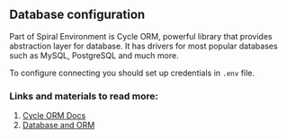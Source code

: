 ## Database configuration

Part of Spiral Environment is Cycle ORM, powerful library that provides abstraction layer for database. It has drivers for most popular databases such as MySQL, PostgreSQL and much more.

To configure connecting you should set up credentials in `.env` file.


### Links and materials to read more:
1. [Cycle ORM Docs](https://cycle-orm.dev/docs)
2. [Database and ORM](https://spiral.dev/docs/basics-orm/current/en)